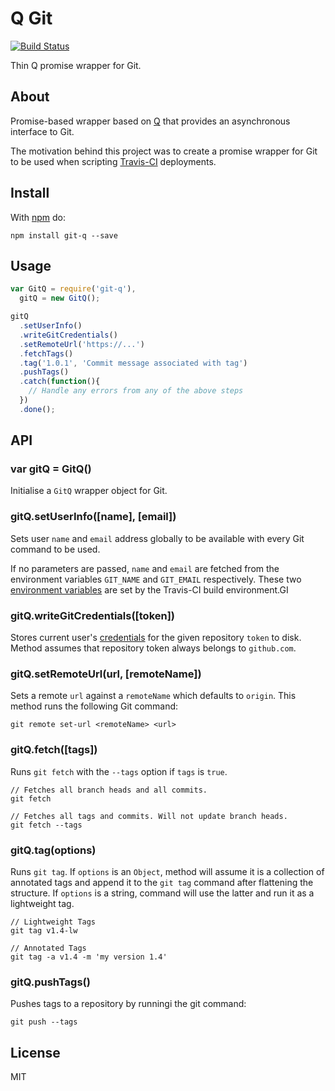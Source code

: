 Q Git
==========

[![Build Status](https://travis-ci.org/hadynz/git-q.svg)](https://travis-ci.org/hadynz/git-q)

Thin Q promise wrapper for Git.

## About

Promise-based wrapper based on [Q][1] that provides an asynchronous interface to Git.

The motivation behind this project was to create a promise wrapper for Git to be used when scripting
[Travis-CI][3] deployments.

## Install

With [npm](http://npmjs.org) do:

```
npm install git-q --save
```

## Usage

```javascript
var GitQ = require('git-q'),
  gitQ = new GitQ();

gitQ
  .setUserInfo()
  .writeGitCredentials()
  .setRemoteUrl('https://...')
  .fetchTags()
  .tag('1.0.1', 'Commit message associated with tag')
  .pushTags()
  .catch(function(){
    // Handle any errors from any of the above steps
  })
  .done();
```

## API

### var gitQ = GitQ()
Initialise a `GitQ` wrapper object for Git.

### gitQ.setUserInfo([name], [email])
Sets user `name` and `email` address globally to be available with every Git command to be used.

If no parameters are passed, `name` and `email` are fetched from the environment variables `GIT_NAME` and `GIT_EMAIL`
respectively. These two [environment variables][5] are set by the Travis-CI build environment.GI

### gitQ.writeGitCredentials([token])
Stores current user's [credentials][4] for the given repository `token` to disk. Method assumes that repository
token always belongs to `github.com`.

### gitQ.setRemoteUrl(url, [remoteName])
Sets a remote `url` against a `remoteName` which defaults to `origin`. This method runs the following Git command:

```
git remote set-url <remoteName> <url>
```

### gitQ.fetch([tags])
Runs `git fetch` with the `--tags` option if `tags` is `true`.

```
// Fetches all branch heads and all commits.
git fetch

// Fetches all tags and commits. Will not update branch heads.
git fetch --tags
```

### gitQ.tag(options)
Runs `git tag`. If `options` is an `Object`, method will assume it is a collection of annotated tags and append
it to the `git tag` command after flattening the structure. If `options` is a string, command will use the latter
and run it as a lightweight tag.

```
// Lightweight Tags
git tag v1.4-lw

// Annotated Tags
git tag -a v1.4 -m 'my version 1.4'
```

### gitQ.pushTags()
Pushes tags to a repository by runningi the git command:

```
git push --tags
```

## License

MIT

[1]: https://github.com/kriskowal/q
[2]: https://help.github.com/articles/about-remote-repositories/
[3]: https://travis-ci.com/
[4]: http://git-scm.com/docs/git-credential-store
[5]: http://docs.travis-ci.com/user/environment-variables/

